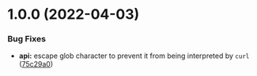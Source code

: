 # 1.0.0 (2022-04-03)


### Bug Fixes

* **api:** escape glob character to prevent it from being interpreted by `curl` ([75c29a0](https://github.com/ANGkeith/test-cron/commit/75c29a0ac8f0af89081381787166f52d963ec0d4))

